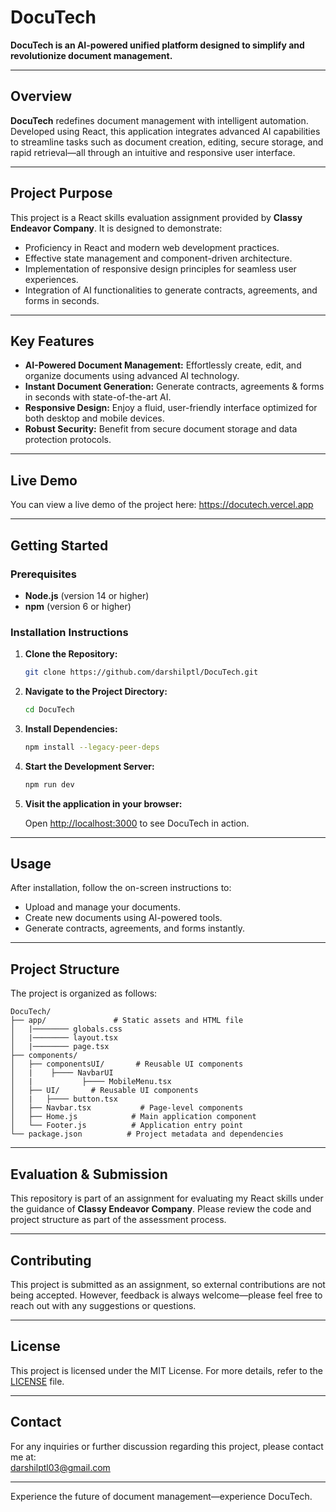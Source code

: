 # DocuTech

**DocuTech is an AI-powered unified platform designed to simplify and revolutionize document management.**

---

## Overview

**DocuTech** redefines document management with intelligent automation. Developed using React, this application integrates advanced AI capabilities to streamline tasks such as document creation, editing, secure storage, and rapid retrieval—all through an intuitive and responsive user interface.

---

## Project Purpose

This project is a React skills evaluation assignment provided by **Classy Endeavor Company**. It is designed to demonstrate:

- Proficiency in React and modern web development practices.
- Effective state management and component-driven architecture.
- Implementation of responsive design principles for seamless user experiences.
- Integration of AI functionalities to generate contracts, agreements, and forms in seconds.

---

## Key Features

- **AI-Powered Document Management:** Effortlessly create, edit, and organize documents using advanced AI technology.
- **Instant Document Generation:** Generate contracts, agreements & forms in seconds with state-of-the-art AI.
- **Responsive Design:** Enjoy a fluid, user-friendly interface optimized for both desktop and mobile devices.
- **Robust Security:** Benefit from secure document storage and data protection protocols.

---

## Live Demo

You can view a live demo of the project here: https://docutech.vercel.app

---

## Getting Started

### Prerequisites

- **Node.js** (version 14 or higher)
- **npm** (version 6 or higher)

### Installation Instructions

1. **Clone the Repository:**

   ```bash
   git clone https://github.com/darshilptl/DocuTech.git
   ```

2. **Navigate to the Project Directory:**

   ```bash
   cd DocuTech
   ```

3. **Install Dependencies:**

   ```bash
   npm install --legacy-peer-deps
   ```

4. **Start the Development Server:**

   ```bash
   npm run dev
   ```

5. **Visit the application in your browser:**

   Open [http://localhost:3000](http://localhost:3000) to see DocuTech in action.

---

## Usage

After installation, follow the on-screen instructions to:

- Upload and manage your documents.
- Create new documents using AI-powered tools.
- Generate contracts, agreements, and forms instantly.

---

## Project Structure

The project is organized as follows:

```
DocuTech/
├── app/               # Static assets and HTML file
│   |──────── globals.css
│   |──────── layout.tsx
│   |──────── page.tsx
├── components/
│   ├── componentsUI/       # Reusable UI components
│   |    ├──── NavbarUI
│   |           ├──── MobileMenu.tsx
│   ├── UI/       # Reusable UI components
│   |   ├──── button.tsx
│   ├── Navbar.tsx           # Page-level components
│   ├── Home.js            # Main application component
│   └── Footer.js          # Application entry point
└── package.json          # Project metadata and dependencies
```

---

## Evaluation & Submission

This repository is part of an assignment for evaluating my React skills under the guidance of **Classy Endeavor Company**. Please review the code and project structure as part of the assessment process.


---

## Contributing

This project is submitted as an assignment, so external contributions are not being accepted. However, feedback is always welcome—please feel free to reach out with any suggestions or questions.

---

## License

This project is licensed under the MIT License. For more details, refer to the [LICENSE](LICENSE) file.

---

## Contact

For any inquiries or further discussion regarding this project, please contact me at:\
[darshilptl03@gmail.com](mailto:darshilptl03@gmail.com)

---

Experience the future of document management—experience DocuTech.
